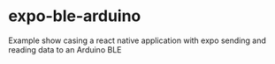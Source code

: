 # expo-ble-arduino
Example show casing a react native application with expo sending and reading data to an Arduino BLE
